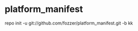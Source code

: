 platform_manifest
=================
repo init -u git://github.com/fozzer/platform_manifest.git -b kk
